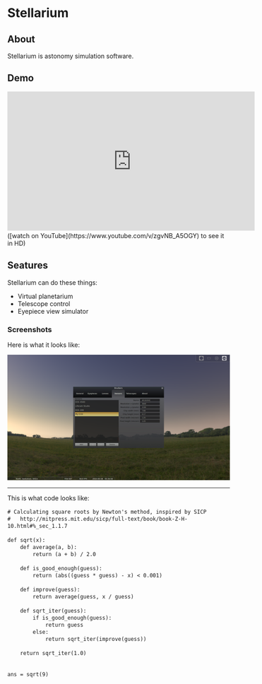 # Stellarium

## About
Stellarium is astonomy simulation software.

## Demo
<iframe width="560" height="315" src="https://www.youtube.com/embed/zgvNB_A5OGY" frameborder="0" allowfullscreen></iframe>
([watch on YouTube](https://www.youtube.com/v/zgvNB_A5OGY) to see it in HD)

## Seatures
Stellarium can do these things:

* Virtual planetarium
* Telescope control
* Eyepiece view simulator

### Screenshots
Here is what it looks like:

![Graph example](images/stellarium.png)

---

This is what code looks like:

<pre><code class="python"># Calculating square roots by Newton's method, inspired by SICP
#   http://mitpress.mit.edu/sicp/full-text/book/book-Z-H-10.html#%_sec_1.1.7

def sqrt(x):
    def average(a, b):
        return (a + b) / 2.0

    def is_good_enough(guess):
        return (abs((guess * guess) - x) < 0.001)

    def improve(guess):
        return average(guess, x / guess)

    def sqrt_iter(guess):
        if is_good_enough(guess):
            return guess
        else:
            return sqrt_iter(improve(guess))

    return sqrt_iter(1.0)


ans = sqrt(9)
</code></pre>